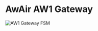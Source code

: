 # AwAir AW1 Gateway
![AW1 Gateway FSM](https://github.com/enriquefloresmedina/AirX-Solution/blob/70e9f19b768cdd87675f24420910fd33f8078b21/PCBs%2C%20schematics%2C%20and%20diagrams/AW1/AwAir%20Software%20-%20AW1%20Gateway.png)
